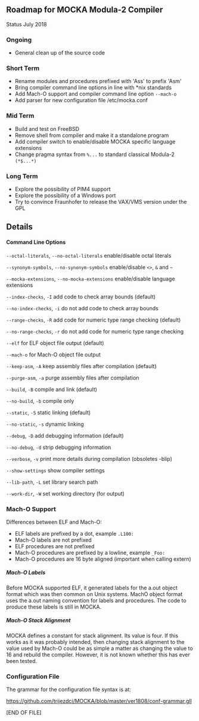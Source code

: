## Roadmap for MOCKA Modula-2 Compiler
Status July 2018

### Ongoing

* General clean up of the source code

### Short Term

* Rename modules and procedures prefixed with 'Ass' to prefix 'Asm'
* Bring compiler command line options in line with *nix standards
* Add Mach-O support and compiler command line option `--mach-o`
* Add parser for new configuration file /etc/mocka.conf

### Mid Term

* Build and test on FreeBSD
* Remove shell from compiler and make it a standalone program
* Add compiler switch to enable/disable MOCKA specific language extensions
* Change pragma syntax from `%...` to standard classical Modula-2 `(*$...*)`

### Long Term

* Explore the possibility of PIM4 support
* Explore the possibility of a Windows port
* Try to convince Fraunhofer to release the VAX/VMS version under the GPL

## Details

#### Command Line Options

`--octal-literals`, `--no-octal-literals` enable/disable octal literals

`--synonym-symbols`, `--no-synonym-symbols` enable/disable `<>`, `&` and `~`

`--mocka-extensions`, `--no-mocka-extensions` enable/disable language extensions

`--index-checks`, `-I` add code to check array bounds (default)

`--no-index-checks`, `-i` do not add code to check array bounds

`--range-checks`, `-R` add code for numeric type range checking (default)

`--no-range-checks`, `-r` do not add code for numeric type range checking

`--elf`     for ELF object file output (default)

`--mach-o`  for Mach-O object file output

`--keep-asm`, `-A`  keep assembly files after compilation (default)

`--purge-asm`, `-a`  purge assembly files after compilation

`--build`, `-B` compile and link (default)

`--no-build`, `-b` compile only

`--static`, `-S` static linking (default)

`--no-static`, `-s` dynamic linking

`--debug`, `-D` add debugging information (default)

`--no-debug`, `-d` strip debugging information

`--verbose`, `-v`  print more details during compilation (obsoletes -blip)

`--show-settings` show compiler settings

`--lib-path`, `-L` set library search path

`--work-dir`, `-W` set working directory (for output)

### Mach-O Support

Differences between ELF and Mach-O:

* ELF labels are prefixed by a dot, example `.L100:`
* Mach-O labels are not prefixed
* ELF procedures are not prefixed
* Mach-O procedures are prefixed by a lowline, example `_Foo:`
* Mach-O procedures are 16 byte aligned (important when calling extern)

##### Mach-O Labels

Before MOCKA supported ELF, it generated labels for the a.out object format which
was then common on Unix systems. MachO object format uses the a.out naming convention
for labels and procedures. The code to produce these labels is still in MOCKA.

##### Mach-O Stack Alignment

MOCKA defines a constant for stack alignment. Its value is four. If this works
as it was probably intended, then changing stack alignment to the value used by
Mach-O could be as simple a matter as changing the value to 16 and rebuild the
compiler. However, it is not known whether this has ever been tested.

### Configuration File

The grammar for the configuration file syntax is at:

https://github.com/trijezdci/MOCKA/blob/master/ver1808/conf-grammar.gll

\[END OF FILE\]
